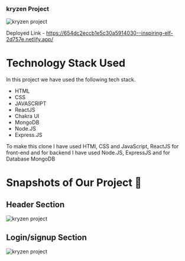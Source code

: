 
### kryzen Project ####


![kryzen project](https://github.com/Rahulzhp/kryzen_proj/assets/107567053/54d7d04b-c8ce-4333-b1f3-981107ef6c57)


Deployed Link - https://654dc2eccb1e5c30a5914030--inspiring-elf-2d757e.netlify.app/



# Technology Stack Used

In this project we have used the following tech stack.

- HTML
- CSS
- JAVASCRIPT
- ReactJS
- Chakra UI
- MongoDB
- Node.JS
- Express.JS


To make this clone I have used HTMl, CSS and JavaScript, ReactJS for front-end and for backend I have used Node.JS, ExpressJS and for Database MongoDB


# Snapshots of Our Project 📸

## Header Section

![kryzen project](https://github.com/Rahulzhp/kryzen_proj/assets/107567053/08f6cfe4-a8d5-4b54-a978-516709636bc0)




## Login/signup Section

![kryzen project](https://github.com/Rahulzhp/kryzen_proj/assets/107567053/74f8c386-e474-4651-8762-015587ee6f5a)








